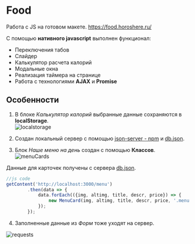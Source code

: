 # Food
Работа с JS на готовом макете.
https://food.horoshere.ru/

С помощью **нативного javascript** выполнен функционал:
* Переключения табов
* Слайдер
* Калькулятор расчета калорий
* Модальные окна
* Реализация таймера на странице
* Работа с технологиями **AJAX** и **Promise**


## Особенности
1. В блоке *Калькулятор калорий* выбранные данные сохраняются в **localStorage**.  
![localstorage](https://sun9-24.userapi.com/s/v1/ig2/ihUQifin6AvMgYp9_2TPg5PabvN3akc-CCcMljB9Eg278optA_OnC0CG4G7sOWNmocn8ZXkl88n0TC-GU9ZWi1LM.jpg?size=640x227&quality=96&type=album)


2. Создан локальный сервер с помощью [json-server - npm](https://www.npmjs.com/package/json-server) и [db.json](https://github.com/horoshere/Food/blob/main/dist/db.json).


3. Блок *Наше меню на день* создан с помощью **Классов**.  
![menuCards](https://sun9-17.userapi.com/s/v1/ig2/1dAG4cPs5IshFWT3TOJFAK9ano77utSRCnKjIXv-DLyxDlX4IUDADK8V2E2ffl-_XvYoiCdP1uefGS8TijRIDzwN.jpg?size=784x401&quality=96&type=album)  

Данные для карточек получены с сервера [db.json](https://github.com/horoshere/Food/blob/main/dist/db.json).

```js
//js code
getContent('http://localhost:3000/menu')
        .then(data => {
            data.forEach(({img, altimg, title, descr, price}) => {
                new MenuCard(img, altimg, title, descr, price, '.menu .container').render();
            });
        });
```

4. Заполненные данные из *Форм* тоже уходят на сервер.  

![requests](https://sun9-60.userapi.com/s/v1/ig2/rb9bkTgAdmdVaSmqwJtEO-1josJFXu8FNRN8xOVl8rDnalQm4bjfq0-DEf_X4bZtt2klGGAbn72GPKZ2bph8M5zo.jpg?size=337x370&quality=96&type=album)


